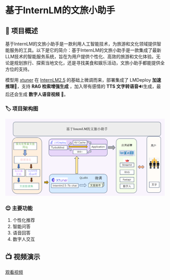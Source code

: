 # 基于InternLM的文旅小助手

## 📖 项目概述
基于InternLM的文旅小助手是一款利用人工智能技术，为旅游和文化领域提供智能服务的工具。以下是它的简介：基于InternLM的文旅小助手是一款集成了最新LLM技术的智能服务系统，旨在为用户提供个性化、高效的旅游和文化体验。无论是规划旅行、探索当地文化，还是寻找美食和娱乐活动，文旅小助手都能提供全方位的支持。

模型用 [xtuner](https://github.com/InternLM/xtuner) 在 [InternLM2.5](https://github.com/InternLM/InternLM) 的基础上微调而来，部署集成了 LMDeploy **加速推理**🚀，支持 **RAG 检索增强生成** ，加入带有感情的 **TTS 文字转语音**🔊生成，最后还会生成 **数字人语音视频** 🦸。

### 🏷️ 项目架构图
<p align="center">
    <img src="./image/架构图.png" alt="alt text" >
</p>

### 😊 主要功能
1. 个性化推荐
2. 智能问答
3. 语音回答
4. 数字人交互

## 📺️ 视频演示
[观看视频](https://www.bilibili.com/video/BV14FY1ejEun/?spm_id_from=333.999.0.0&vd_source=49d7dc394125d1aa584fca04e78a909f)

